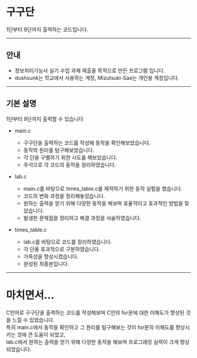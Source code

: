 # 구구단
1단부터 9단까지 출력하는 코드입니다.


---

## 안내
- 정보처리기능사 실기 수업 과제 제출을 목적으로 만든 프로그램 입니다.
- dushsunk는 학교에서 사용하는 계정, Mizutsuki-Sae는 개인용 계정입니다.


---


## 기본 설명
1단부터 9단까지 출력할 수 있습니다

- main.c
  - 구구단을 출력하는 코드를 작성해 동작을 확인해보았습니다.
  - 동작의 원리를 탐구해보았습니다.
  - 각 단을 구별하기 위한 시도를 해보았습니다.
  - 주석으로 각 코드의 동작을 정리하였습니다.

- lab.c
  - main.c를 바탕으로 times_table.c를 제작하기 위한 동작 실험을 했습니다.
  - 코드의 변화 과정을 정리해놓았습니다.
  - 원하는 출력을 얻기 위해 다양한 동작을 해보며 효율적이고 효과적인 방법을 찾았습니다.
  - 발생한 문제점을 정리하고 해결 과정을 서술하였습니다.

- times_table.c
  - lab.c를 바탕으로 코드를 정리하였습니다.
  - 각 단울 효과적으로 구분하였습니다.
  - 가독성을 향상시켰습니다.
  - 완성된 최종본입니다.


---


# 마치면서...
C언어로 구구단을 출력하는 코드를 작성해보며 C언의 for문에 대한 이해도가 향상된 것을 느낄 수 있었습니다.  
특히 main.c에서 동작을 확인하고 그 원리를 탐구해보는 것이 for문의 이해도를 향상시키는 것에 큰 도움이 되었고,  
lab.c에서 원하는 출력을 얻기 위해 다양한 동작을 해보며 프로그래밍 실력이 크게 향상되었습니다.
